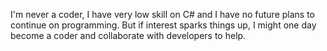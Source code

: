 I'm never a coder, I have very low skill on C#
and I have no future plans to continue on 
programming. But if interest sparks things up,
I might one day become a coder and collaborate 
with developers to help.
